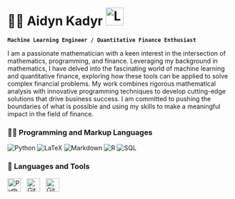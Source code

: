 # 🏄‍♂️ Aidyn Kadyr  <a href="https://www.linkedin.com/in/aidynkadyr/"><img width="40px" alt="LinkedIn" title="LinkedIn" src="https://cdn3.iconfinder.com/data/icons/glypho-social-and-other-logos/64/logo-linkedin-1024.png"/></a>
  **`Machine Learning Engineer / Quantitative Finance Enthusiast`** 
  <p> I am a passionate mathematician with a keen interest in the intersection of mathematics, programming, and finance. Leveraging my background in mathematics, I have delved into the fascinating world of machine learning and quantitative finance, exploring how these tools can be applied to solve complex financial problems. My work combines rigorous mathematical analysis with innovative programming techniques to develop cutting-edge solutions that drive business success. I am committed to pushing the boundaries of what is possible and using my skills to make a meaningful impact in the field of finance.   </p>



<h3>👨‍💻 Programming and Markup Languages</h3>

  <p>
      <a><img alt="Python" src="https://img.shields.io/badge/Python-14354C.svg?logo=python&logoColor=white"></a>
      <a ><img alt="LaTeX" src="https://img.shields.io/badge/LaTeX-008080.svg?logo=LaTeX&logoColor=white"></a>
      <a ><img alt="Markdown" src="https://img.shields.io/badge/Markdown-000000.svg?logo=markdown&logoColor=white"></a>
      <a ><img alt="R" src="https://img.shields.io/badge/R-276DC3.svg?logo=r&logoColor=white"></a>
      <a ><img alt="SQL" src="https://custom-icon-badges.demolab.com/badge/SQL-025E8C.svg?logo=database&logoColor=white"></a>

  </p>
                                                                                                                        
### 🧰 Languages and Tools




<img align="left" alt="Python" width="30px" style="padding-right:10px;" src="https://cdn.jsdelivr.net/gh/devicons/devicon/icons/python/python-plain.svg" />
<img align="left" alt="Git" width="30px" style="padding-right:10px;" src="https://cdn.jsdelivr.net/gh/devicons/devicon/icons/git/git-original.svg" />

<img align="left" alt="GitHub" width="30px" style="padding-right:10px;" src="https://cdn.jsdelivr.net/gh/devicons/devicon/icons/github/github-original.svg" />

<br />
